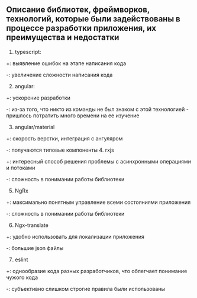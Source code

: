 ## Описание библиотек, фреймворков, технологий, которые были задействованы в процессе разработки приложения, их преимущества и недостатки

1. typescript:

  +: выявление ошибок на этапе написания кода

  -: увеличение сложности написания кода

2. angular:

  +: ускорение разработки

  -: из-за того, что никто из команды не был знаком с этой технологией - пришлось потратить много времени на ее изучение

3. angular/material

  +: скорость верстки, интеграция с ангуляром

  -: получаются типовые компоненты
4. rxjs

  +: интересный способ решения проблемы с асинхронными операциями и потоками

  -: сложность в понимании работы библиотеки
  
5. NgRx

  +: максимально понятным управление всеми состояниями приложения

  -: сложность в понимании работы библиотеки
  
6. Ngx-translate

  +: удобно использовать для локализации приложения

  -: большие json файлы

7. eslint

  +: однообразие кода разных разработчиков, что облегчает понимание чужого кода

  -: субъективно слишком строгие правила были использованы
